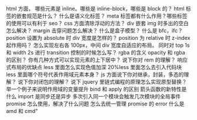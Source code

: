 html 方面，
哪些元素是 inline。哪些是 inline-block，哪些是 block 的？
html 标签的嵌套规范是什么？
什么是语义化标签？
meta 标签都有什么作用？哪些标签的使用可以有利于 seo？
css 方面清除浮动的方法？
div 嵌套 img 时多出的空白怎么解决？
margin 击穿问题怎么解决？
什么是盒子模型？
什么是 bfc，ifc？
position 设置为 absolute 时 div 宽度是怎样的？
position 为 relative 时 z-index 起作用吗？
怎么实现左右各 100px，中间 div 宽度自适应的布局。
同时对 top 1s 和 width 2s 进行 transition 控制的时候怎么写？
rgba 的含义 opacity 和 rgba 的区别？
你有几种方式可以实现元素的上下居中？
说下你对 rem 的理解？
响应式布局的优缺点 less 里面怎么实现色值加深 20%less 里面怎么去引入代码块 less 里面哪个符号代表作用域元素本身？
js 方面说下你对继承，封装，多态的理解？
说下你对闭包的理解？
说下 jquery 里链式编程的原理怎么实现原型替换？
举一个例子来说明作用域的变量提升 bind 和 apply 的区别
箭头函数的新特性是什么
import 是同步还是异步
多次引入同一个模块会触发几次模块的全局事件
promise 怎么使用，解决了什么问题
怎么去统一管理 promise 的 error
什么是 amd 和 cmd"
